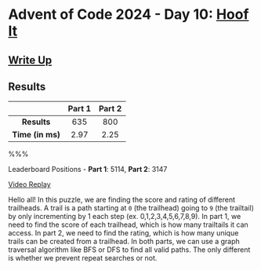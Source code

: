 # Advent of Code 2024 - Day 10: [Hoof It](https://adventofcode.com/2024/day/10)

## [Write Up](https://codingap.github.io/advent-of-code/writeups/2024/day10)

## Results

|                  | **Part 1** | **Part 2** |
| :--------------: | :--------: | :--------: |
|   **Results**    | 635 | 800 |
| **Time (in ms)** | 2.97 | 2.25 |

%%%

Leaderboard Positions - **Part 1**: 5114, **Part 2**: 3147

[Video Replay](https://youtu.be/LKCjL2le8WA)

Hello all! In this puzzle, we are finding the score and rating of different trailheads. A trail is a path starting at `0` (the trailhead) going to `9` (the trailtail) by only incrementing by 1 each step (ex. 0,1,2,3,4,5,6,7,8,9). In part 1, we need to find the score of each trailhead, which is how many trailtails it can access. In part 2, we need to find the rating, which is how many unique trails can be created from a trailhead. In both parts, we can use a graph traversal algorithm like BFS or DFS to find all valid paths. The only different is whether we prevent repeat searches or not.